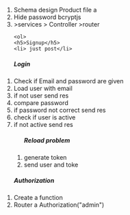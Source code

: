 
<ol>
    <li>Schema design Product file a  </li>
    <li>Hide password  bcryptjs </li>
    <li>>services > Controller >router  </li>
   

    <ol>
    <h5>Signup</h5>
    <li> just post</li>

 </ol>
    <ol> 
       <h5> Login</h5>  
<li> Check if Email and password are given</li>
<li> Load user with email</li>
<li> if not user send res</li>
<li> compare password</li>
<li> if password not correct send res</li>
<li> check if user is active</li>
<li> if not active send res</li>
<ol>
    <h5>Reload problem</h5>
<li> generate token</li>
<li> send user and toke</li>
</ol>

</ol>


<ol> 
       <h5> Authorization</h5>  
<li> Create a function </li>
<li> Router a Authorization("admin") </li>
    
    


</ol>
</ol>
